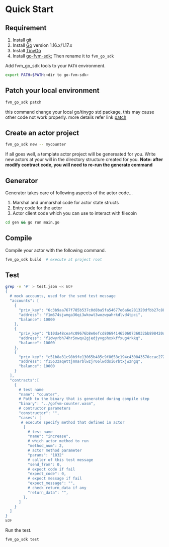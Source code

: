 # Quick Start

## Requirement

1. Install [git](https://github.com/git-guides/install-git) 
2. Install [Go](https://go.dev/doc/install) version 1.16.x/1.17.x
3. Install [TinyGo](https://tinygo.org/getting-started/install/)
4. Install [go-fvm-sdk](https://github.com/ipfs-force-community/go-fvm-sdk/releases); Then rename it to `fvm_go_sdk`

Add fvm_go_sdk tools to your ```PATH``` environment.
```bash
export PATH=$PATH:<dir to go-fvm-sdk>
```

## Patch your local environment

```bash
fvm_go_sdk patch
```
this command change your local go/tinygo std package,  this may cause other code not work properly. more details refer link [patch](https://github.com/ipfs-force-community/go_tinygo_patch)

## Create an actor project

```sh
fvm_go_sdk new -- mycounter
```

If all goes well, a template actor project will be genereated for you. Write new actors at your will in the directory structure created for you. **Note: after modify contract code, you will need to re-run the generate command**

## Generator

Generator takes care of following aspects of the actor code...

1. Marshal and unmarshal code for actor state structs
2. Entry code for the actor
3. Actor client code which you can use to interact with filecoin

```sh
cd gen && go run main.go
```

## Compile

Compile your actor with the following command.
```sh
fvm_go_sdk build  # execute at project root
```

## Test

```sh
grep -v '#' > test.json << EOF
{
  # mock accounts, used for the send test message
  "accounts": [ 
    {
      "priv_key": "6c3b9aa767f785b537c0d8ba5fa54677e6a6e281320dfbb27c889b8fa460670f",
      "address": "f1m674sjwmga36qi3wkowt3wozwpahrkdlvd4tpci",
      "balance": 10000
    },
    {
      "priv_key": "b10da48cea4c09676b8e0efcd806941465060736032bb898420d0863dca72538",
      "address": "f1dwyrbh74hr5nwqv2gjedjyvgphxxkffxug4rkkq",
      "balance": 10000
    },
    {
      "priv_key": "c51b8a31c98b9fe13065b485c9f8658c194c430843570ccac2720a3b30b47adb",
      "address": "f15o3zaqettjmmarblwzjr66lwddsi6rbtxjwzngq",
      "balance": 10000
    }
  ],
  "contracts":[
    {
      # test name
      "name": "counter",       
      # Path to the binary that is generated during compile step           
      "binary": "../gofvm-counter.wasm",  
      # contructor parameters
      "constructor": "",                 
      "cases": [
       # execute specify method that defined in actor
        {           
          # test name
          "name": "increase",    
          # which actor method to run         
          "method_num": 2, 
          # actor method parameter              
          "params": "1832"   
          # caller of this test message             
          "send_from": 0,           
          # expect code if fail      
          "expect_code": 0,       
          # expect message if fail        
          "expect_message": "",      
          # check return_data if any     
          "return_data": "",              
        },
      ]
    }
  ]
}
EOF
```

Run the test.
```sh
fvm_go_sdk test
```
